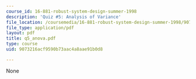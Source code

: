 ```yaml
---
course_id: 16-881-robust-system-design-summer-1998
description: 'Quiz #5: Analysis of Variance'
file_location: /coursemedia/16-881-robust-system-design-summer-1998/9073216acf9590b73aac4a8aae91b0d8_q5_anova.pdf
file_type: application/pdf
layout: pdf
title: q5_anova.pdf
type: course
uid: 9073216acf9590b73aac4a8aae91b0d8

---
```

None